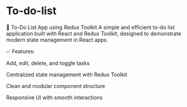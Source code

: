 # To-do-list
📝 To-Do List App using Redux Toolkit
A simple and efficient to-do list application built with React and Redux Toolkit, designed to demonstrate modern state management in React apps.

✅ Features:

Add, edit, delete, and toggle tasks

Centralized state management with Redux Toolkit

Clean and modular component structure

Responsive UI with smooth interactions

